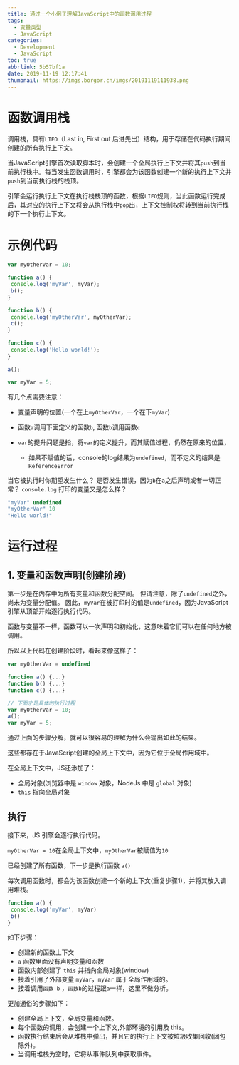 ```yaml
---
title: 通过一个小例子理解JavaScript中的函数调用过程
tags: 
  - 变量类型
  - JavaScript
categories: 
  - Development
  - JavaScript
toc: true
abbrlink: 5b57bf1a
date: 2019-11-19 12:17:41
thumbnail: https://imgs.borgor.cn/imgs/20191119111938.png
---
```


# 函数调用栈

调用栈，具有`LIFO`（Last in, First out 后进先出）结构，用于存储在代码执行期间创建的所有执行上下文。

当JavaScript引擎首次读取脚本时，会创建一个全局执行上下文并将其`push`到当前执行栈中。每当发生函数调用时，引擎都会为该函数创建一个新的执行上下文并`push`到当前执行栈的栈顶。

引擎会运行执行上下文在执行栈栈顶的函数，根据`LIFO`规则，当此函数运行完成后，其对应的执行上下文将会从执行栈中`pop`出，上下文控制权将转到当前执行栈的下一个执行上下文。

<!-- more -->

# 示例代码

```js
var myOtherVar = 10;

function a() {  
 console.log('myVar', myVar);  
 b();  
}

function b() {  
 console.log('myOtherVar', myOtherVar);  
 c();  
}

function c() {  
 console.log('Hello world!');  
}

a();

var myVar = 5;
```

有几个点需要注意：

- 变量声明的位置(一个在上`myOtherVar`，一个在下`myVar`)

- 函数`a`调用下面定义的函数`b`, 函数`b`调用函数`c`

- `var`的提升问题是指，将`var`的定义提升，而其赋值过程，仍然在原来的位置，
  
  - 如果不赋值的话，console的log结果为`undefined`，而不定义的结果是`ReferenceError`

当它被执行时你期望发生什么？ 是否发生错误，因为`b`在`a`之后声明或者一切正常？ `console.log` 打印的变量又是怎么样？

```js
"myVar" undefined  
"myOtherVar" 10  
"Hello world!"
```

# 运行过程

## 1. 变量和函数声明(创建阶段)

第一步是在内存中为所有变量和函数分配空间。 但请注意，除了`undefined`之外，尚未为变量分配值。 因此，`myVar`在被打印时的值是`undefined`，因为JavaScript引擎从顶部开始逐行执行代码。

函数与变量不一样，函数可以一次声明和初始化，这意味着它们可以在任何地方被调用。

所以以上代码在创建阶段时，看起来像这样子：

```js
var myOtherVar = undefined

function a() {...}  
function b() {...}  
function c() {...}

// 下面才是具体的执行过程  
var myOtherVar = 10;  
a();  
var myVar = 5;
```

通过上面的步骤分解，就可以很容易的理解为什么会输出如此的结果。

这些都存在于JavaScript创建的全局上下文中，因为它位于全局作用域中。

在全局上下文中，JS还添加了：

- 全局对象(浏览器中是 `window` 对象，NodeJs 中是 `global` 对象)
- `this` 指向全局对象

## 执行

接下来，JS 引擎会逐行执行代码。

`myOtherVar = 10`在全局上下文中，`myOtherVar`被赋值为`10`

已经创建了所有函数，下一步是执行函数 `a()`

每次调用函数时，都会为该函数创建一个新的上下文(重复步骤1)，并将其放入调用堆栈。

```js
function a() {
 console.log('myVar', myVar)
 b()
}
```

如下步骤：

- 创建新的函数上下文
- `a` 函数里面没有声明变量和函数
- 函数内部创建了 `this` 并指向全局对象(window)
- 接着引用了外部变量 `myVar`，`myVar` 属于全局作用域的。
- 接着调用`函数 b` ，`函数b`的过程跟`a`一样，这里不做分析。

更加通俗的步骤如下：

- 创建全局上下文，全局变量和函数。
- 每个函数的调用，会创建一个上下文,外部环境的引用及 this。
- 函数执行结束后会从堆栈中弹出，并且它的执行上下文被垃圾收集回收(闭包除外)。
- 当调用堆栈为空时，它将从事件队列中获取事件。
